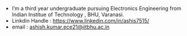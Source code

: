 - I’m a third year undergraduate pursuing Electronics Engineering from Indian Institue of Technology , BHU, Varanasi.
- Linkdin Handle : https://www.linkedin.com/in/ashis7515/
- email : ashish.kumar.ece21@iitbhu.ac.in

<!---
ashish7515/ashish7515 is a ✨ special ✨ repository because its `README.md` (this file) appears on your GitHub profile.
You can click the Preview link to take a look at your changes.
--->
